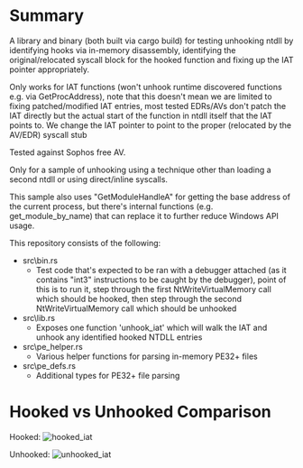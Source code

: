 # Summary

A library and binary (both built via cargo build) for testing unhooking ntdll by identifying hooks via in-memory disassembly,
identifying the original/relocated syscall block for the hooked function and fixing up the IAT pointer appropriately.

Only works for IAT functions (won't unhook runtime discovered functions e.g. via GetProcAddress), note that this doesn't mean we are limited to fixing patched/modified IAT entries, most tested EDRs/AVs don't patch the IAT directly but the actual start of the function in ntdll itself that the IAT points to. We change the IAT pointer to point to the proper (relocated by the AV/EDR) syscall stub

Tested against Sophos free AV.

Only for a sample of unhooking using a technique other than loading a second ntdll or using direct/inline syscalls.

This sample also uses "GetModuleHandleA" for getting the base address of the current process, but there's internal functions (e.g. get_module_by_name) that can replace it to further reduce Windows API usage.

This repository consists of the following:

- src\bin.rs
    - Test code that's expected to be ran with a debugger attached (as it contains "int3" instructions to be caught by the debugger), point of this is to run it, step through the first NtWriteVirtualMemory call which should be hooked, then step through the second NtWriteVirtualMemory call which should be unhooked
- src\lib.rs
    - Exposes one function 'unhook_iat' which will walk the IAT and unhook any identified hooked NTDLL entries
- src\pe_helper.rs
    - Various helper functions for parsing in-memory PE32+ files 
- src\pe_defs.rs
    - Additional types for PE32+ file parsing
    
    
# Hooked vs Unhooked Comparison

Hooked:
![hooked_iat](https://user-images.githubusercontent.com/16039802/226813526-63c0278d-a6d8-4004-aed6-dc9cadf05d0d.png)

Unhooked:
![unhooked_iat](https://user-images.githubusercontent.com/16039802/226813548-d9b83110-64e4-42b9-8d5d-edd9205ff7f9.png)
